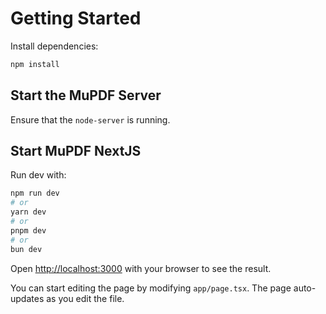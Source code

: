 # Getting Started

Install dependencies:

```bash
npm install
```

## Start the MuPDF Server

Ensure that the `node-server` is running.

## Start MuPDF NextJS

Run dev with:

```bash
npm run dev
# or
yarn dev
# or
pnpm dev
# or
bun dev
```

Open [http://localhost:3000](http://localhost:3000) with your browser to see the result.

You can start editing the page by modifying `app/page.tsx`. The page auto-updates as you edit the file.
